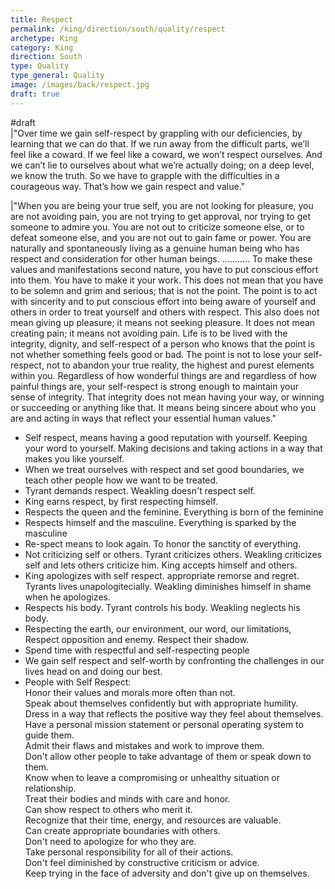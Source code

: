 ```yaml
---
title: Respect
permalink: /king/direction/south/quality/respect
archetype: King
category: King
direction: South
type: Quality
type_general: Quality
image: /images/back/respect.jpg
draft: true
---
```

#draft   
|"Over time we gain self-respect by grappling with our deficiencies, by learning that we can do that. If we run away from the difficult parts, we’ll feel like a coward. If we feel like a coward, we won’t respect ourselves. And we can’t lie to ourselves about what we’re actually doing; on a deep level, we know the truth. So we have to grapple with the difficulties in a courageous way. That’s how we gain respect and value."  
  
|"When you are being your true self, you are not looking for pleasure, you are not avoiding pain, you are not trying to get approval, nor trying to get someone to admire you. You are not out to criticize someone else, or to defeat someone else, and you are not out to gain fame or power. You are naturally and spontaneously living as a genuine human being who has respect and consideration for other human beings. ……….. To make these values and manifestations second nature, you have to put conscious effort into them. You have to make it your work. This does not mean that you have to be solemn and grim and serious; that is not the point. The point is to act with sincerity and to put conscious effort into being aware of yourself and others in order to treat yourself and others with respect. This also does not mean giving up pleasure; it means not seeking pleasure. It does not mean creating pain; it means not avoiding pain. Life is to be lived with the integrity, dignity, and self-respect of a person who knows that the point is not whether something feels good or bad. The point is not to lose your self-respect, not to abandon your true reality, the highest and purest elements within you. Regardless of how wonderful things are and regardless of how painful things are, your self-respect is strong enough to maintain your sense of integrity. That integrity does not mean having your way, or winning or succeeding or anything like that. It means being sincere about who you are and acting in ways that reflect your essential human values."  
  
- Self respect, means having a good reputation with yourself. Keeping your word to yourself. Making decisions and taking actions in a way that makes you like yourself.   
- When we treat ourselves with respect and set good boundaries, we teach other people how we want to be treated.   
- Tyrant demands respect. Weakling doesn't respect self.   
- King earns respect, by first respecting himself.   
- Respects the queen and the feminine. Everything is born of the feminine  
- Respects himself and the masculine. Everything is sparked by the masculine  
- Re-spect means to look again. To honor the sanctity of everything.   
- Not criticizing self or others. Tyrant criticizes others. Weakling criticizes self and lets others criticize him. King accepts himself and others.   
- King apologizes with self respect. appropriate remorse and regret. Tyrants lives unapologitecially. Weakling diminishes himself in shame when he apologizes.   
- Respects his body. Tyrant controls his body. Weakling neglects his body.   
- Respecting the earth, our environment, our word, our limitations, Respect opposition and enemy. Respect their shadow.   
- Spend time with respectful and self-respecting people  
- We gain self respect and self-worth by confronting the challenges in our lives head on and doing our best.   
- People with Self Respect:   
 Honor their values and morals more often than not.  
 Speak about themselves confidently but with appropriate humility.  
 Dress in a way that reflects the positive way they feel about themselves.  
 Have a personal mission statement or personal operating system to guide them.  
 Admit their flaws and mistakes and work to improve them.  
 Don't allow other people to take advantage of them or speak down to them.  
 Know when to leave a compromising or unhealthy situation or relationship.  
 Treat their bodies and minds with care and honor.  
 Can show respect to others who merit it.  
 Recognize that their time, energy, and resources are valuable.  
 Can create appropriate boundaries with others.  
 Don't need to apologize for who they are.  
 Take personal responsibility for all of their actions.  
 Don't feel diminished by constructive criticism or advice.  
 Keep trying in the face of adversity and don't give up on themselves.  
  
  
